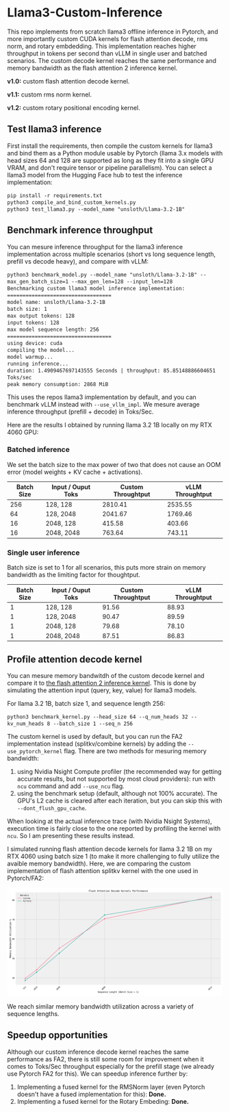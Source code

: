 # Llama3-Custom-Inference
This repo implements from scratch llama3 offline inference in Pytorch, and more importantly custom CUDA kernels for flash attention decode, rms norm, and rotary embdedding.
This implementation reaches higher throughput in tokens per second than vLLM in single user and batched scenarios.
The custom decode kernel reaches the same performance and memory bandwidth as the flash attention 2 inference kernel.

**v1.0:** custom flash attention decode kernel.

**v1.1:** custom rms norm kernel.

**v1.2:** custom rotary positional encoding kernel.

## Test llama3 inference
First install the requirements, then compile the custom kernels for llama3 and bind them as a Python module usable by Pytorch (llama 3.x models with head sizes 64 and 128 are supported as long as they fit into a single GPU VRAM, and don't require tensor or pipeline parallelism). You can select a llama3 model from the Hugging Face hub to test the inference implementation:
```
pip install -r requirements.txt
python3 compile_and_bind_custom_kernels.py
python3 test_llama3.py --model_name "unsloth/Llama-3.2-1B"
```

## Benchmark inference throughput
You can mesure inference throughput for the llama3 inference implementation across multiple scenarios (short vs long sequence length, prefill vs decode heavy), and compare with vLLM:
```
python3 benchmark_model.py --model_name "unsloth/Llama-3.2-1B" --max_gen_batch_size=1 --max_gen_len=128 --input_len=128
Benchmarking custom llama3 model inference implementation:
==================================
model name: unsloth/Llama-3.2-1B
batch size: 1
max output tokens: 128
input tokens: 128
max model sequence length: 256
==================================
using device: cuda
compiling the model...
model warmup...
running inference...
duration: 1.4909467697143555 Seconds | throughput: 85.85148886604651 Toks/sec
peak memory consumption: 2868 MiB
```
This uses the repos llama3 implementation by default, and you can benchmark vLLM instead with ```--use_vllm_impl```.
We mesure average inference throughput (prefill + decode) in Toks/Sec.

Here are the results I obtained by running llama 3.2 1B locally on my RTX 4060 GPU:

### Batched inference
We set the batch size to the max power of two that does not cause an OOM error (model weights + KV cache + activations).

| Batch Size    | Input / Ouput Toks | Custom Throughtput | vLLM Throughtput   |
| ------------- | ------------------ | ------------------ | ------------------ |
| 256           | 128, 128           | 2810.41            | 2535.55            |
| 64            | 128, 2048          | 2041.67            | 1769.46            |
| 16            | 2048, 128          | 415.58             | 403.66             |
| 16            | 2048, 2048         | 763.64             | 743.11             |

### Single user inference
Batch size is set to 1 for all scenarios, this puts more strain on memory bandwidth as the limiting factor for thoughtput.

| Batch Size    | Input / Ouput Toks | Custom Throughtput | vLLM Throughtput   |
| ------------- | ------------------ | ------------------ | ------------------ |
| 1             | 128, 128           | 91.56              | 88.93              |
| 1             | 128, 2048          | 90.47              | 89.59              |
| 1             | 2048, 128          | 79.68              | 78.10              |
| 1             | 2048, 2048         | 87.51              | 86.83              |

## Profile attention decode kernel
You can mesure memory bandwitdh of the custom decode kernel and compare it to [the flash attention 2 inference kernel](https://github.com/Dao-AILab/flash-attention?tab=readme-ov-file#22-optimize-for-inference). This is done by simulating the attention input (query, key, value) for llama3 models.

For llama 3.2 1B, batch size 1, and sequence length 256:
```
python3 benchmark_kernel.py --head_size 64 --q_num_heads 32 --kv_num_heads 8 --batch_size 1 --seq_n 256
```
The custom kernel is used by default, but you can run the FA2 implementation instead (splitkv/combine kernels) by adding the ```--use_pytorch_kernel``` flag.
There are two methods for mesuring memory bandwidth:
1) using Nvidia Nsight Compute profiler (the recommended way for getting accurate results, but not supported by most cloud providers): run with ```ncu``` command and add ```--use_ncu``` flag.
2) using the benchmark setup (default, although not 100% accurate). The GPU's L2 cache is cleared after each iteration, but you can skip this with ```--dont_flush_gpu_cache```.

When looking at the actual inference trace (with Nvidia Nsight Systems), execution time is fairly close to the one reported by profiling the kernel with ```ncu```. So I am presenting these results instead.

I simulated running flash attention decode kernels for llama 3.2 1B on my RTX 4060 using batch size 1 (to make it more challenging to fully utilize the avaible memory bandwidth). Here, we are comparing the custom implementation of flash attention splitkv kernel with the one used in Pytorch/FA2:

![alt text](./benchmark_results.png)

We reach similar memory bandwidth utilization across a variety of sequence lengths.

## Speedup opportunities
Although our custom inference decode kernel reaches the same performance as FA2, there is still some room for improvement when it comes to Toks/Sec throughput especially for the prefill stage (we already use Pytorch FA2 for this).
We can speedup inference further by:
1) Implementing a fused kernel for the RMSNorm layer (even Pytorch doesn't have a fused implementation for this): **Done.**
2) Implementing a fused kernel for the Rotary Embeding: **Done.**
